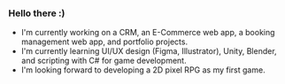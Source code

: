 ### Hello there :)
- I'm currently working on a CRM, an E-Commerce web app, a booking management web app, and portfolio projects.
- I'm currently learning UI/UX design (Figma, Illustrator), Unity, Blender, and scripting with C# for game development.
- I'm looking forward to developing a 2D pixel RPG as my first game.

<!--
**NyagaNjiiru/NyagaNjiiru** is a ✨ _special_ ✨ repository because its `README.md` (this file) appears on your GitHub profile.

Here are some ideas to get you started:

- 🔭 I’m currently working on ...
- 🌱 I’m currently learning ...
- 👯 I’m looking to collaborate on ...
- 🤔 I’m looking for help with ...
- 💬 Ask me about ...
- 📫 How to reach me: ...
- 😄 Pronouns: ...
- ⚡ Fun fact: ...
-->
